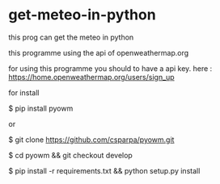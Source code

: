 # get-meteo-in-python
this prog can get the meteo in python 

this programme using the api of openweathermap.org

for using this programme you should to have a api key. here : https://home.openweathermap.org/users/sign_up

for install


$ pip install pyowm

or 


$ git clone https://github.com/csparpa/pyowm.git

$ cd pyowm && git checkout develop

$ pip install -r requirements.txt && python setup.py install
